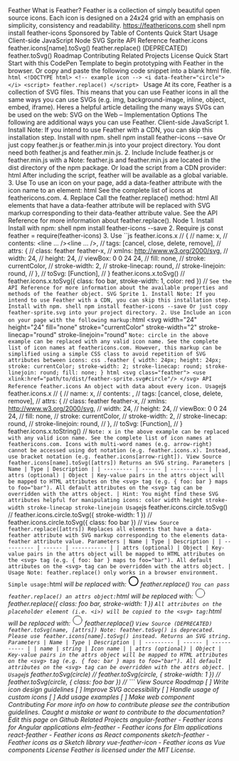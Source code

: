 Feather What is Feather? Feather is a collection of simply beautiful open source icons. Each icon is designed on a 24x24 grid with an emphasis on simplicity, consistency and readability. https://feathericons.com shell npm install feather-icons Sponsored by Table of Contents Quick Start Usage Client-side JavaScript Node SVG Sprite API Reference feather.icons feather.icons[name].toSvg() feather.replace() (DEPRECATED) feather.toSvg() Roadmap Contributing Related Projects License Quick Start Start with this CodePen Template to begin prototyping with Feather in the browser. Or copy and paste the following code snippet into a blank html file. ```html <!DOCTYPE html> <!-- example icon --> <i data-feather="circle"></i> <script> feather.replace() </script> ``` Usage At its core, Feather is a collection of SVG files. This means that you can use Feather icons in all the same ways you can use SVGs (e.g. img, background-image, inline, object, embed, iframe). Heres a helpful article detailing the many ways SVGs can be used on the web: SVG on the Web – Implementation Options The following are additional ways you can use Feather. Client-side JavaScript 1. Install Note: If you intend to use Feather with a CDN, you can skip this installation step. Install with npm. shell npm install feather-icons --save Or just copy feather.js or feather.min.js into your project directory. You dont need both feather.js and feather.min.js. 2. Include Include feather.js or feather.min.js with a <script> tag: html <script src="path/to/dist/feather.js"></script> Note: feather.js and feather.min.js are located in the dist directory of the npm package. Or load the script from a CDN provider: html <!-- choose one --> <script src="https://unpkg.com/feather-icons"></script> <script src="https://cdn.jsdelivr.net/npm/feather-icons/dist/feather.min.js"></script> After including the script, feather will be available as a global variable. 3. Use To use an icon on your page, add a data-feather attribute with the icon name to an element: html <i data-feather="circle"></i> See the complete list of icons at feathericons.com. 4. Replace Call the feather.replace() method: html <script> feather.replace() </script> All elements that have a data-feather attribute will be replaced with SVG markup corresponding to their data-feather attribute value. See the API Reference for more information about feather.replace(). Node 1. Install Install with npm: shell npm install feather-icons --save 2. Require js const feather = require(feather-icons) 3. Use ``js feather.icons.x // { // name: x, // contents: <line ... /><line ... />, // tags: [cancel, close, delete, remove], // attrs: { // class: feather feather-x, // xmlns: http://www.w3.org/2000/svg, // width: 24, // height: 24, // viewBox: 0 0 24 24, // fill: none, // stroke: currentColor, // stroke-width: 2, // stroke-linecap: round, // stroke-linejoin: round, // }, // toSvg: [Function], // } feather.icons.x.toSvg() // feather.icons.x.toSvg({ class: foo bar, stroke-width: 1, color: red }) // ``` See the API Reference for more information about the available properties and methods of the feather object. SVG Sprite 1. Install Note: If you intend to use Feather with a CDN, you can skip this installation step. Install with npm. shell npm install feather-icons --save Or just copy feather-sprite.svg into your project directory. 2. Use Include an icon on your page with the following markup: ```html <svg width="24" height="24" fill="none" stroke="currentColor" stroke-width="2" stroke-linecap="round" stroke-linejoin="round" ``` Note: circle in the above example can be replaced with any valid icon name. See the complete list of icon names at feathericons.com. However, this markup can be simplified using a simple CSS class to avoid repetition of SVG attributes between icons: css .feather { width: 24px; height: 24px; stroke: currentColor; stroke-width: 2; stroke-linecap: round; stroke-linejoin: round; fill: none; } html <svg class="feather"> <use xlink:href="path/to/dist/feather-sprite.svg#circle"/> </svg> API Reference feather.icons An object with data about every icon. Usage ```js feather.icons.x // { // name: x, // contents: , // tags: [cancel, close, delete, remove], // attrs: { // class: feather feather-x, // xmlns: http://www.w3.org/2000/svg, // width: 24, // height: 24, // viewBox: 0 0 24 24, // fill: none, // stroke: currentColor, // stroke-width: 2, // stroke-linecap: round, // stroke-linejoin: round, // }, // toSvg: [Function], // } feather.icons.x.toString() // ``` Note: x in the above example can be replaced with any valid icon name. See the complete list of icon names at feathericons.com. Icons with multi-word names (e.g. arrow-right) cannot be accessed using dot notation (e.g. feather.icons.x). Instead, use bracket notation (e.g. feather.icons[arrow-right]). View Source feather.icons[name].toSvg([attrs]) Returns an SVG string. Parameters | Name | Type | Description | | --------- | ------ | ----------- | | attrs (optional) | Object | Key-value pairs in the attrs object will be mapped to HTML attributes on the <svg> tag (e.g. { foo: bar } maps to foo="bar"). All default attributes on the <svg> tag can be overridden with the attrs object. | Hint: You might find these SVG attributes helpful for manipulating icons: color width height stroke-width stroke-linecap stroke-linejoin Usage ```js feather.icons.circle.toSvg() // feather.icons.circle.toSvg({ stroke-width: 1 }) // feather.icons.circle.toSvg({ class: foo bar }) // ``` View Source feather.replace([attrs]) Replaces all elements that have a data-feather attribute with SVG markup corresponding to the elements data-feather attribute value. Parameters | Name | Type | Description | | ---------- | ------ | ----------- | | attrs (optional) | Object | Key-value pairs in the attrs object will be mapped to HTML attributes on the <svg> tag (e.g. { foo: bar } maps to foo="bar"). All default attributes on the <svg> tag can be overridden with the attrs object. | Usage Note: feather.replace() only works in a browser environment. Simple usage: ```html <i> will be replaced with: <svg class="feather feather-circle" xmlns="http://www.w3.org/2000/svg" width="24" height="24" viewBox="0 0 24 24" fill="none" stroke="currentColor" stroke-width="2" stroke-linecap="round" stroke-linejoin="round"><circle cx="12" cy="12" r="10"></circle></svg> feather.replace() ``` You can pass feather.replace() an attrs object: ```html <i> will be replaced with: <svg class="feather feather-circle foo bar" xmlns="http://www.w3.org/2000/svg" width="24" height="24" viewBox="0 0 24 24" fill="none" stroke="currentColor" stroke-width="1" stroke-linecap="round" stroke-linejoin="round"><circle cx="12" cy="12" r="10"></circle></svg> feather.replace({ class: foo bar, stroke-width: 1 }) ``` All attributes on the placeholder element (i.e. <i>) will be copied to the <svg> tag: ```html <i> will be replaced with: <svg id="my-circle" class="feather feather-circle foo bar" xmlns="http://www.w3.org/2000/svg" width="24" height="24" viewBox="0 0 24 24" fill="none" stroke="currentColor" stroke-width="1" stroke-linecap="round" stroke-linejoin="round"><circle cx="12" cy="12" r="10"></circle></svg> feather.replace() ``` View Source (DEPRECATED) feather.toSvg(name, [attrs]) Note: feather.toSvg() is deprecated. Please use feather.icons[name].toSvg() instead. Returns an SVG string. Parameters | Name | Type | Description | | --------- | ------ | ----------- | | name | string | Icon name | | attrs (optional) | Object | Key-value pairs in the attrs object will be mapped to HTML attributes on the <svg> tag (e.g. { foo: bar } maps to foo="bar"). All default attributes on the <svg> tag can be overridden with the attrs object. | Usage ```js feather.toSvg(circle) // feather.toSvg(circle, { stroke-width: 1 }) // feather.toSvg(circle, { class: foo bar }) // ``` View Source Roadmap [ ] Write icon design guidelines [ ] Improve SVG accessibility [ ] Handle usage of custom icons [ ] Add usage examples [ ] Make <feather-icon> web component Contributing For more info on how to contribute please see the contribution guidelines. Caught a mistake or want to contribute to the documentation? Edit this page on Github Related Projects angular-feather - Feather icons for Angular applications elm-feather - Feather icons for Elm applications react-feather - Feather icons as React components sketch-feather - Feather icons as a Sketch library vue-feather-icon - Feather icons as Vue components License Feather is licensed under the MIT License.